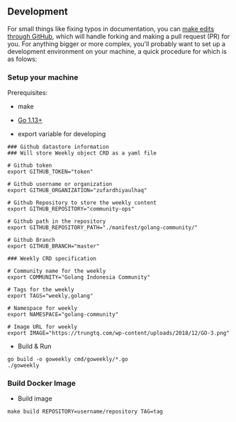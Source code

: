 ## Development
For small things like fixing typos in documentation, you can [make edits through GitHub](https://help.github.com/articles/editing-files-in-another-user-s-repository/), which will handle forking and making a pull request (PR) for you. For anything bigger or more complex, you'll probably want to set up a development environment on your machine, a quick procedure for which is as folows:

### Setup your machine
Prerequisites:
- make
- [Go 1.13+](https://golang.org/doc/install)

- export variable for developing
```
### Github datastore information
### Will store Weekly object CRD as a yaml file

# Github token
export GITHUB_TOKEN="token"

# Github username or organization
export GITHUB_ORGANIZATION="zufardhiyaulhaq"

# Github Repository to store the weekly content
export GITHUB_REPOSITORY="community-ops"

# Github path in the repository 
export GITHUB_REPOSITORY_PATH="./manifest/golang-community/"

# Github Branch
export GITHUB_BRANCH="master"

### Weekly CRD specification

# Community name for the weekly
export COMMUNITY="Golang Indonesia Community"

# Tags for the weekly
export TAGS="weekly,golang"

# Namespace for weekly
export NAMESPACE="golang-community"

# Image URL for weekly
export IMAGE="https://trungtq.com/wp-content/uploads/2018/12/GO-3.png"
```
- Build & Run
```
go build -o goweekly cmd/goweekly/*.go
./goweekly
```

### Build Docker Image
- Build image
```
make build REPOSITORY=username/repository TAG=tag
```
